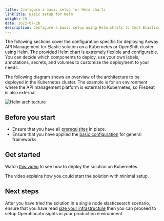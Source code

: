 ```yaml
---
title: Configure a basic setup for Helm charts
linkTitle: Basic setup for Helm
weight: 20
date: 2022-07-20
description: Configure a basic setup using Helm charts to test Elasticsearch in a single instance.
---
```


The following sections cover the configuration specific for deploying Axway API Management for Elastic solution on a Kubernetes or OpenShift cluster using Helm. The provided Helm chart is extremely flexible and configurable. You can decide which components to deploy, use your own labels, annotations, secrets, and volumes to customize the deployment to your needs.

<!-- <https://github.com/Axway-API-Management-Plus/apigateway-openlogging-elk/tree/develop/helm> -->

The following diagram shows an overview of the architecture to be deployed in the Kubernetes cluster. The example is for an environment where the API management platform is external to Kubernetes, so Filebeat is also external.

<!-- <https://github.com/Axway-API-Management-Plus/apigateway-openlogging-elk/tree/develop/helm#architecture-overview> -->

![Helm architecture](/Images/op_insights/op_insights_arch_kubernetes.png)

## Before you start

* Ensure that you have all [prerequisites](/docs/amplify_analytics/op_insights_prerequisites/) in place.
* Ensure that you have applied the [basic configuration](link) for general frameworks.

## Get started

Watch [this video](https://youtu.be/w4n9JcBA-X4) to see how to deploy the solution on Kubernetes.

The video explains how you could start the solution with minimal setup.

## Next steps

After you have tried the solution in a single node elasticsearch scenario, ensure that you have read [size your infrastructure](/docs/amplify_analytics/op_insights_infra_size) then you can proceed to setup Operational insights in your production environment.
